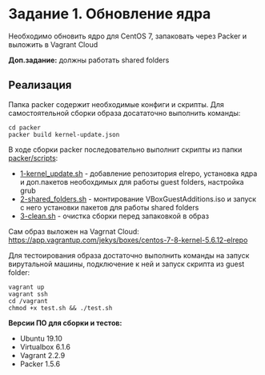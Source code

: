 # Задание 1. Обновление ядра

Необходимо обновить ядро для CentOS 7, запаковать через Packer и выложить в Vagrant Cloud

**Доп.задание:** должны работать shared folders

## Реализация

Папка packer содержит необходимые конфиги и скрипты. Для самостоятельной сборки образа досататочно выполнить команды:

```
cd packer
packer build kernel-update.json
```

В ходе сборки packer последовательно выполнит скрипты из папки [packer/scripts](https://github.com/jekys13/otus-linux/tree/master/homework1/kernel_update/packer/scripts):

* [1-kernel_update.sh](https://github.com/jekys13/otus-linux/blob/master/homework1/kernel_update/packer/scripts/1-kernel_update.sh) - добавление репозитория elrepo, установка ядра и доп.пакетов необохдимых для работы guest folders, настройка grub
* [2-shared_folders.sh](https://github.com/jekys13/otus-linux/blob/master/homework1/kernel_update/packer/scripts/2-shared_folders.sh) - монтирование VBoxGuestAdditions.iso и запуск с него установки пакетов для работы shared folders
* [3-clean.sh](https://github.com/jekys13/otus-linux/blob/master/homework1/kernel_update/packer/scripts/3-clean.sh) - очистка сборки перед запаковкой в образ

Сам образ выложен на Vagrnat Cloud: https://app.vagrantup.com/jekys/boxes/centos-7-8-kernel-5.6.12-elrepo

Для тестоирования образа достаточно выполнить команды на запуск вирутальной машины, подключение к ней и запуск скрипта из guest folder:

```
vagrant up
vagrant ssh
cd /vagrant
chmod +x test.sh && ./test.sh
```

**Версии ПО для сборки и тестов:**
* Ubuntu 19.10
* Virtualbox 6.1.6
* Vagrant 2.2.9
* Packer 1.5.6




